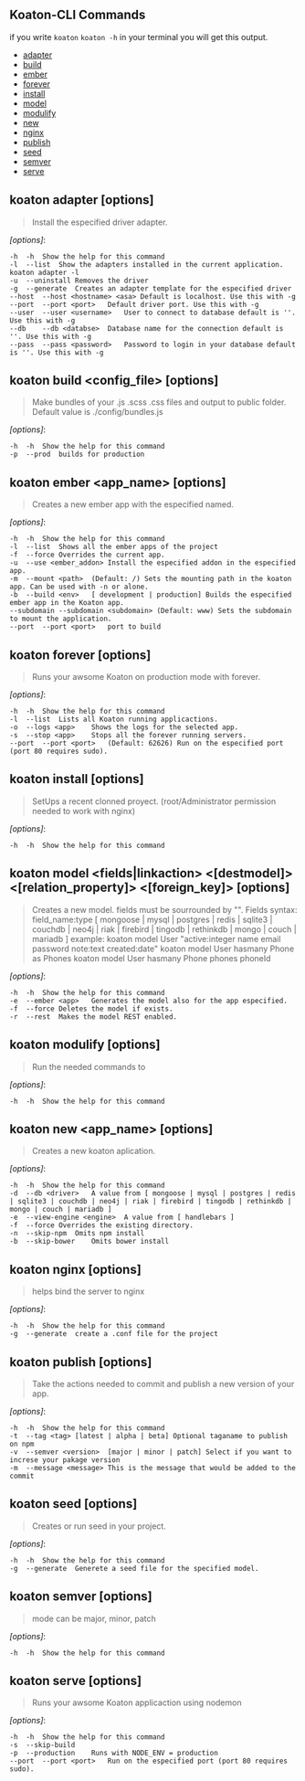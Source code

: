 ## Koaton-CLI Commands
if you write `koaton` `koaton -h` in your terminal you will get this output.
* [adapter](#adapter)
* [build](#build)
* [ember](#ember)
* [forever](#forever)
* [install](#install)
* [model](#model)
* [modulify](#modulify)
* [new](#new)
* [nginx](#nginx)
* [publish](#publish)
* [seed](#seed)
* [semver](#semver)
* [serve](#serve)

## koaton adapter <driver> [options] <a name="adapter"/>
> Install the especified driver adapter.

*[options]*:
```
-h	-h	Show the help for this command
-l	--list	Show the adapters installed in the current application. koaton adapter -l
-u	--uninstall	Removes the driver
-g	--generate	Creates an adapter template for the especified driver
--host	--host <hostname> <asa>	Default is localhost. Use this with -g
--port	--port <port>	Default driver port. Use this with -g
--user	--user <username>	User to connect to database default is ''. Use this with -g
--db	--db <databse>	Database name for the connection default is ''. Use this with -g
--pass	--pass <password>	Password to login in your database default is ''. Use this with -g
```

## koaton build <config_file> [options] <a name="build"/>
> Make bundles of your .js .scss .css files and output to public folder.
   Default value is ./config/bundles.js

*[options]*:
```
-h	-h	Show the help for this command
-p	--prod	builds for production
```

## koaton ember <app_name> [options] <a name="ember"/>
> Creates a new ember app with the especified named.

*[options]*:
```
-h	-h	Show the help for this command
-l	--list	Shows all the ember apps of the project
-f	--force	Overrides the current app.
-u	--use <ember_addon>	Install the especified addon in the especified app.
-m	--mount <path>	(Default: /) Sets the mounting path in the koaton app. Can be used with -n or alone.
-b	--build <env>	[ development | production] Builds the especified ember app in the Koaton app.
--subdomain	--subdomain <subdomain>	(Default: www) Sets the subdomain to mount the application.
--port	--port <port>	port to build
```

## koaton forever [options] <a name="forever"/>
> Runs your awsome Koaton on production mode with forever.

*[options]*:
```
-h	-h	Show the help for this command
-l	--list	Lists all Koaton running applicactions.
-o	--logs <app>	Shows the logs for the selected app.
-s	--stop <app>	Stops all the forever running servers.
--port	--port <port>	(Default: 62626) Run on the especified port (port 80 requires sudo).
```

## koaton install [options] <a name="install"/>
> SetUps a recent clonned proyect. (root/Administrator permission needed to work with nginx)

*[options]*:
```
-h	-h	Show the help for this command
```

## koaton model <name> <fields|linkaction> <[destmodel]> <as> <[relation_property]> <[foreign_key]> [options] <a name="model"/>
> Creates a new model. fields must be sourrounded by "".
	Fields syntax:
		field_name:type	[ mongoose | mysql | postgres | redis | sqlite3 | couchdb | neo4j | riak | firebird | tingodb | rethinkdb | mongo | couch | mariadb ]
	example:
		koaton model User "active:integer name email password note:text created:date"
		koaton model User hasmany Phone as Phones
koaton model User hasmany Phone phones phoneId


*[options]*:
```
-h	-h	Show the help for this command
-e	--ember <app>	Generates the model also for the app especified.
-f	--force	Deletes the model if exists.
-r	--rest	Makes the model REST enabled.
```

## koaton modulify [options] <a name="modulify"/>
> Run the needed commands to

*[options]*:
```
-h	-h	Show the help for this command
```

## koaton new <app_name> [options] <a name="new"/>
> Creates a new koaton aplication.

*[options]*:
```
-h	-h	Show the help for this command
-d	--db <driver>	A value from [ mongoose | mysql | postgres | redis | sqlite3 | couchdb | neo4j | riak | firebird | tingodb | rethinkdb | mongo | couch | mariadb ]
-e	--view-engine <engine>	A value from [ handlebars ]
-f	--force	Overrides the existing directory.
-n	--skip-npm	Omits npm install
-b	--skip-bower	Omits bower install
```

## koaton nginx [options] <a name="nginx"/>
> helps bind the server to nginx

*[options]*:
```
-h	-h	Show the help for this command
-g	--generate	create a .conf file for the project
```

## koaton publish [options] <a name="publish"/>
> Take the actions needed to commit and publish a new version of your app.

*[options]*:
```
-h	-h	Show the help for this command
-t	--tag <tag>	[latest | alpha | beta] Optional taganame to publish on npm
-v	--semver <version>	[major | minor | patch] Select if you want to increse your pakage version
-m	--message <message>	This is the message that would be added to the commit
```

## koaton seed <model> [options] <a name="seed"/>
> Creates or run seed in your project.

*[options]*:
```
-h	-h	Show the help for this command
-g	--generate	Generete a seed file for the specified model.
```

## koaton semver <mode> [options] <a name="semver"/>
> mode can be major, minor, patch

*[options]*:
```
-h	-h	Show the help for this command
```

## koaton serve [options] <a name="serve"/>
> Runs your awsome Koaton applicaction using nodemon

*[options]*:
```
-h	-h	Show the help for this command
-s	--skip-build	
-p	--production	Runs with NODE_ENV = production
--port	--port <port>	Run on the especified port (port 80 requires sudo).
```

